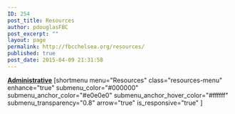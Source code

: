 ```yaml
---
ID: 254
post_title: Resources
author: pdouglasFBC
post_excerpt: ""
layout: page
permalink: http://fbcchelsea.org/resources/
published: true
post_date: 2015-04-09 21:31:58
---
```

<strong><u>Administrative</u></strong>
[shortmenu menu="Resources"  class="resources-menu"  enhance="true"  submenu_color="#000000"  submenu_anchor_color="#e0e0e0"  submenu_anchor_hover_color="#ffffff"  submenu_transparency="0.8"  arrow="true"  is_responsive="true" ]